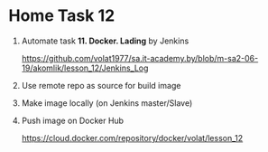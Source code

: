 # Home Task 12
1. Automate task **11. Docker. Lading** by Jenkins

   https://github.com/volat1977/sa.it-academy.by/blob/m-sa2-06-19/akomlik/lesson_12/Jenkins_Log

2. Use remote repo as source for build image

3. Make image locally (on Jenkins master/Slave)

4. Push image on Docker Hub

   https://cloud.docker.com/repository/docker/volat/lesson_12
